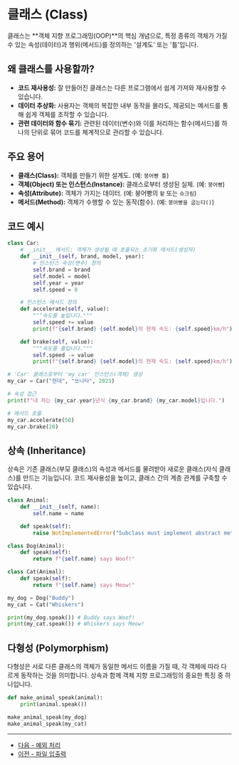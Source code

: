 # 클래스 (Class)

클래스는 **객체 지향 프로그래밍(OOP)**의 핵심 개념으로, 특정 종류의 객체가 가질 수 있는 속성(데이터)과 행위(메서드)를 정의하는 '설계도' 또는 '틀'입니다.

## 왜 클래스를 사용할까?

-   **코드 재사용성:** 잘 만들어진 클래스는 다른 프로그램에서 쉽게 가져와 재사용할 수 있습니다.
-   **데이터 추상화:** 사용자는 객체의 복잡한 내부 동작을 몰라도, 제공되는 메서드를 통해 쉽게 객체를 조작할 수 있습니다.
-   **관련 데이터와 함수 묶기:** 관련된 데이터(변수)와 이를 처리하는 함수(메서드)를 하나의 단위로 묶어 코드를 체계적으로 관리할 수 있습니다.

## 주요 용어

-   **클래스(Class):** 객체를 만들기 위한 설계도. (예: `붕어빵 틀`)
-   **객체(Object) 또는 인스턴스(Instance):** 클래스로부터 생성된 실체. (예: `붕어빵`)
-   **속성(Attribute):** 객체가 가지는 데이터. (예: 붕어빵의 `팥` 또는 `슈크림`)
-   **메서드(Method):** 객체가 수행할 수 있는 동작(함수). (예: `붕어빵을 굽는다()`)

## 코드 예시

```python
class Car:
    # __init__ 메서드: 객체가 생성될 때 호출되는 초기화 메서드(생성자)
    def __init__(self, brand, model, year):
        # 인스턴스 속성(변수) 정의
        self.brand = brand
        self.model = model
        self.year = year
        self.speed = 0

    # 인스턴스 메서드 정의
    def accelerate(self, value):
        """속도를 높입니다."""
        self.speed += value
        print(f"{self.brand} {self.model}의 현재 속도: {self.speed}km/h")

    def brake(self, value):
        """속도를 줄입니다."""
        self.speed -= value
        print(f"{self.brand} {self.model}의 현재 속도: {self.speed}km/h")

# 'Car' 클래스로부터 'my_car' 인스턴스(객체) 생성
my_car = Car("현대", "쏘나타", 2023)

# 속성 접근
print(f"내 차는 {my_car.year}년식 {my_car.brand} {my_car.model}입니다.")

# 메서드 호출
my_car.accelerate(50)
my_car.brake(20)
```

## 상속 (Inheritance)

상속은 기존 클래스(부모 클래스)의 속성과 메서드를 물려받아 새로운 클래스(자식 클래스)를 만드는 기능입니다. 코드 재사용성을 높이고, 클래스 간의 계층 관계를 구축할 수 있습니다.

```python
class Animal:
    def __init__(self, name):
        self.name = name

    def speak(self):
        raise NotImplementedError("Subclass must implement abstract method")

class Dog(Animal):
    def speak(self):
        return f"{self.name} says Woof!"

class Cat(Animal):
    def speak(self):
        return f"{self.name} says Meow!"

my_dog = Dog("Buddy")
my_cat = Cat("Whiskers")

print(my_dog.speak()) # Buddy says Woof!
print(my_cat.speak()) # Whiskers says Meow!
```

## 다형성 (Polymorphism)

다형성은 서로 다른 클래스의 객체가 동일한 메서드 이름을 가질 때, 각 객체에 따라 다르게 동작하는 것을 의미합니다. 상속과 함께 객체 지향 프로그래밍의 중요한 특징 중 하나입니다.

```python
def make_animal_speak(animal):
    print(animal.speak())

make_animal_speak(my_dog)
make_animal_speak(my_cat)
```

---

- [다음 - 예외 처리](./exception)
- [이전 - 파일 입출력](./file_io)